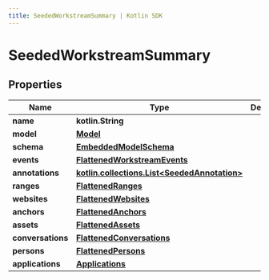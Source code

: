 ```yaml
---
title: SeededWorkstreamSummary | Kotlin SDK
---
```



# SeededWorkstreamSummary

## Properties
Name | Type | Description | Notes
------------ | ------------- | ------------- | -------------
**name** | **kotlin.String** |  | 
**model** | [**Model**](Model) |  | 
**schema** | [**EmbeddedModelSchema**](EmbeddedModelSchema) |  |  [optional]
**events** | [**FlattenedWorkstreamEvents**](FlattenedWorkstreamEvents) |  |  [optional]
**annotations** | [**kotlin.collections.List&lt;SeededAnnotation&gt;**](SeededAnnotation) |  |  [optional]
**ranges** | [**FlattenedRanges**](FlattenedRanges) |  |  [optional]
**websites** | [**FlattenedWebsites**](FlattenedWebsites) |  |  [optional]
**anchors** | [**FlattenedAnchors**](FlattenedAnchors) |  |  [optional]
**assets** | [**FlattenedAssets**](FlattenedAssets) |  |  [optional]
**conversations** | [**FlattenedConversations**](FlattenedConversations) |  |  [optional]
**persons** | [**FlattenedPersons**](FlattenedPersons) |  |  [optional]
**applications** | [**Applications**](Applications) |  |  [optional]



